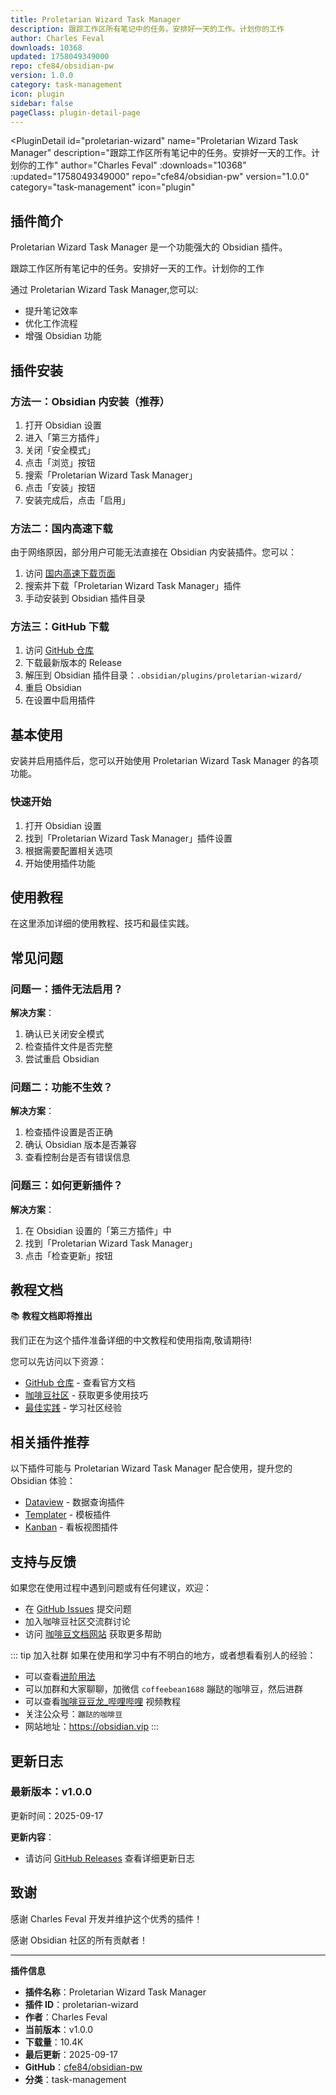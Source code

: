 ```yaml
---
title: Proletarian Wizard Task Manager
description: 跟踪工作区所有笔记中的任务。安排好一天的工作。计划你的工作
author: Charles Feval
downloads: 10368
updated: 1758049349000
repo: cfe84/obsidian-pw
version: 1.0.0
category: task-management
icon: plugin
sidebar: false
pageClass: plugin-detail-page
---
```


<PluginDetail
  id="proletarian-wizard"
  name="Proletarian Wizard Task Manager"
  description="跟踪工作区所有笔记中的任务。安排好一天的工作。计划你的工作"
  author="Charles Feval"
  :downloads="10368"
  :updated="1758049349000"
  repo="cfe84/obsidian-pw"
  version="1.0.0"
  category="task-management"
  icon="plugin"
>

<!-- AUTO_GENERATED_START -->
## 插件简介

Proletarian Wizard Task Manager 是一个功能强大的 Obsidian 插件。

跟踪工作区所有笔记中的任务。安排好一天的工作。计划你的工作

通过 Proletarian Wizard Task Manager,您可以:

- 提升笔记效率
- 优化工作流程
- 增强 Obsidian 功能

<!-- AUTO_GENERATED_END -->

<!-- AUTO_GENERATED_START -->
## 插件安装

### 方法一：Obsidian 内安装（推荐）

1. 打开 Obsidian 设置
2. 进入「第三方插件」
3. 关闭「安全模式」
4. 点击「浏览」按钮
5. 搜索「Proletarian Wizard Task Manager」
6. 点击「安装」按钮
7. 安装完成后，点击「启用」

### 方法二：国内高速下载

由于网络原因，部分用户可能无法直接在 Obsidian 内安装插件。您可以：

1. 访问 [国内高速下载页面](/zh/documentation/obsidian-plugins-download.html)
2. 搜索并下载「Proletarian Wizard Task Manager」插件
3. 手动安装到 Obsidian 插件目录

### 方法三：GitHub 下载

1. 访问 [GitHub 仓库](https://github.com/cfe84/obsidian-pw)
2. 下载最新版本的 Release
3. 解压到 Obsidian 插件目录：`.obsidian/plugins/proletarian-wizard/`
4. 重启 Obsidian
5. 在设置中启用插件

## 基本使用

安装并启用插件后，您可以开始使用 Proletarian Wizard Task Manager 的各项功能。

### 快速开始

1. 打开 Obsidian 设置
2. 找到「Proletarian Wizard Task Manager」插件设置
3. 根据需要配置相关选项
4. 开始使用插件功能

<!-- AUTO_GENERATED_END -->

<!-- CUSTOM_CONTENT_START:tutorial -->
## 使用教程

在这里添加详细的使用教程、技巧和最佳实践。

<!-- CUSTOM_CONTENT_END:tutorial -->

<!-- SHARED_CONTENT_START -->
## 常见问题

### 问题一：插件无法启用？

**解决方案**：
1. 确认已关闭安全模式
2. 检查插件文件是否完整
3. 尝试重启 Obsidian

### 问题二：功能不生效？

**解决方案**：
1. 检查插件设置是否正确
2. 确认 Obsidian 版本是否兼容
3. 查看控制台是否有错误信息

### 问题三：如何更新插件？

**解决方案**：
1. 在 Obsidian 设置的「第三方插件」中
2. 找到「Proletarian Wizard Task Manager」
3. 点击「检查更新」按钮

## 教程文档

📚 **教程文档即将推出**

我们正在为这个插件准备详细的中文教程和使用指南,敬请期待!

您可以先访问以下资源：
- [GitHub 仓库](https://github.com/cfe84/obsidian-pw) - 查看官方文档
- [咖啡豆社区](/zh/bases/) - 获取更多使用技巧
- [最佳实践](/zh/best-practices/) - 学习社区经验

## 相关插件推荐

以下插件可能与 Proletarian Wizard Task Manager 配合使用，提升您的 Obsidian 体验：

- [Dataview](/zh/plugins/dataview.html) - 数据查询插件
- [Templater](/zh/plugins/templater-obsidian.html) - 模板插件
- [Kanban](/zh/plugins/obsidian-kanban.html) - 看板视图插件

## 支持与反馈

如果您在使用过程中遇到问题或有任何建议，欢迎：

- 在 [GitHub Issues](https://github.com/cfe84/obsidian-pw/issues) 提交问题
- 加入咖啡豆社区交流群讨论
- 访问 [咖啡豆文档网站](https://obsidian.vip) 获取更多帮助

::: tip 加入社群
如果在使用和学习中有不明白的地方，或者想看看别人的经验：
- 可以查看[进阶用法](/zh/advanced)
- 可以加群和大家聊聊，加微信 `coffeebean1688` 蹦跶的咖啡豆，然后进群
- 可以查看[咖啡豆豆龙_哔哩哔哩](https://space.bilibili.com/618777356) 视频教程
- 关注公众号：`蹦跶的咖啡豆`
- 网站地址：https://obsidian.vip
:::
<!-- SHARED_CONTENT_END -->

<!-- AUTO_GENERATED_START -->
## 更新日志

### 最新版本：v1.0.0

更新时间：2025-09-17

**更新内容**：
- 请访问 [GitHub Releases](https://github.com/cfe84/obsidian-pw/releases) 查看详细更新日志

## 致谢

感谢 Charles Feval 开发并维护这个优秀的插件！

感谢 Obsidian 社区的所有贡献者！

---

**插件信息**
- **插件名称**：Proletarian Wizard Task Manager
- **插件 ID**：proletarian-wizard
- **作者**：Charles Feval
- **当前版本**：v1.0.0
- **下载量**：10.4K
- **最后更新**：2025-09-17
- **GitHub**：[cfe84/obsidian-pw](https://github.com/cfe84/obsidian-pw)
- **分类**：task-management
<!-- AUTO_GENERATED_END -->

</PluginDetail>

